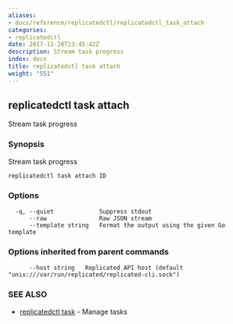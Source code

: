 ```yaml
---
aliases:
- docs/reference/replicatedctl/replicatedctl_task_attach
categories:
- replicatedctl
date: 2017-11-20T23:45:42Z
description: Stream task progress
index: docs
title: replicatedctl task attach
weight: "551"
---
```


## replicatedctl task attach

Stream task progress

### Synopsis


Stream task progress

```
replicatedctl task attach ID
```

### Options

```
  -q, --quiet             Suppress stdout
      --raw               Raw JSON stream
      --template string   Format the output using the given Go template
```

### Options inherited from parent commands

```
      --host string   Replicated API host (default "unix:///var/run/replicated/replicated-cli.sock")
```

### SEE ALSO
* [replicatedctl task](/api/replicatedctl/replicatedctl_task/)	 - Manage tasks

